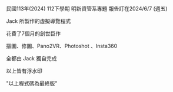 民國113年(2024) 112下學期 明新資管系專題 報告訂在2024/6/7 (週五)

Jack 所製作的虛擬導覽程式

花費了7個月的創世巨作

摳圖、修圖、Pano2VR、Photoshot 、Insta360

全都由 Jack 獨自完成

以上皆有浮水印

"以上程式碼為最終版"
